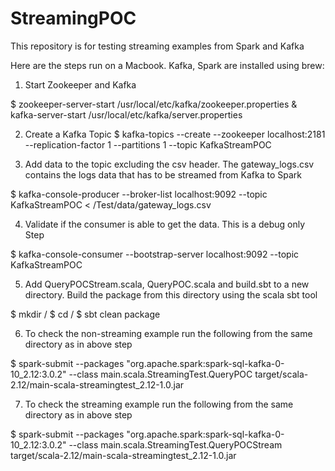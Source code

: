 # StreamingPOC
This repository is for testing streaming examples from Spark and Kafka


Here are the steps run on a Macbook. Kafka, Spark are installed using brew:


1. Start Zookeeper and Kafka

$ zookeeper-server-start /usr/local/etc/kafka/zookeeper.properties & kafka-server-start /usr/local/etc/kafka/server.properties


2. Create a Kafka Topic
$ kafka-topics --create --zookeeper localhost:2181 --replication-factor 1 --partitions 1 --topic KafkaStreamPOC

3. Add data to the topic excluding the csv header. The gateway_logs.csv contains the logs data that has to be streamed from Kafka to Spark

$ kafka-console-producer --broker-list localhost:9092 --topic KafkaStreamPOC < /Test/data/gateway_logs.csv

4. Validate if the consumer is able to get the data. This is a debug only Step

$ kafka-console-consumer --bootstrap-server localhost:9092 --topic KafkaStreamPOC 


5. Add QueryPOCStream.scala, QueryPOC.scala and build.sbt to a new directory. Build the package from this directory using the scala sbt tool

$ mkdir /<New-Dir>
$ cd /<New-Dir> 
$ sbt clean package

6. To check the non-streaming example run the following from the same directory as in above step

$ spark-submit --packages "org.apache.spark:spark-sql-kafka-0-10_2.12:3.0.2" --class main.scala.StreamingTest.QueryPOC target/scala-2.12/main-scala-streamingtest_2.12-1.0.jar

7. To check the streaming example run the following from the same directory as in above step

$ spark-submit --packages "org.apache.spark:spark-sql-kafka-0-10_2.12:3.0.2" --class main.scala.StreamingTest.QueryPOCStream target/scala-2.12/main-scala-streamingtest_2.12-1.0.jar
